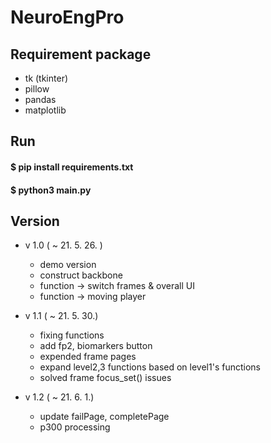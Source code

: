 # NeuroEngPro

## Requirement package
* tk (tkinter)
* pillow
* pandas
* matplotlib

## Run
#### $ pip install requirements.txt
#### $ python3 main.py

## Version
* v 1.0 ( ~ 21. 5. 26. )
    * demo version
    * construct backbone
    * function -> switch frames & overall UI
    * function -> moving player
    
* v 1.1 ( ~ 21. 5. 30.)
    * fixing functions
    * add fp2, biomarkers button
    * expended frame pages
    * expand level2,3 functions based on level1's functions
    * solved frame focus_set() issues

* v 1.2 ( ~ 21. 6. 1.)
    * update failPage, completePage
    * p300 processing
